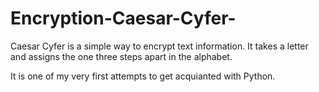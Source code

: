 # Encryption-Caesar-Cyfer-
Caesar Cyfer is a simple way to encrypt text information. It takes a letter and assigns the one three steps apart in the alphabet.

It is one of my very first attempts to get acquianted with Python.
